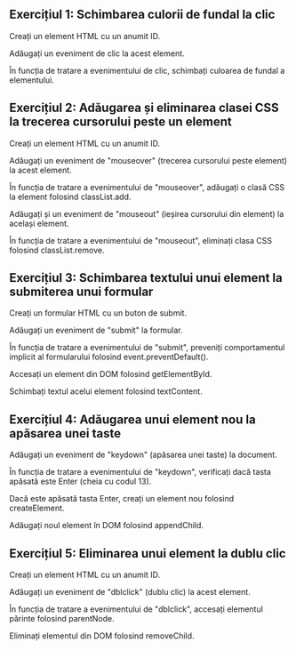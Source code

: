## Exercițiul 1: Schimbarea culorii de fundal la clic
Creați un element HTML cu un anumit ID.

Adăugați un eveniment de clic la acest element. 

În funcția de tratare a evenimentului de clic, schimbați culoarea de fundal a elementului.
## Exercițiul 2: Adăugarea și eliminarea clasei CSS la trecerea cursorului peste un element
Creați un element HTML cu un anumit ID.

Adăugați un eveniment de "mouseover" (trecerea cursorului peste element) la acest element.

În funcția de tratare a evenimentului de "mouseover", adăugați o clasă CSS la element folosind classList.add.

Adăugați și un eveniment de "mouseout" (ieșirea cursorului din element) la același element.

În funcția de tratare a evenimentului de "mouseout", eliminați clasa CSS folosind classList.remove.
## Exercițiul 3: Schimbarea textului unui element la submiterea unui formular
Creați un formular HTML cu un buton de submit.

Adăugați un eveniment de "submit" la formular.

În funcția de tratare a evenimentului de "submit", preveniți comportamentul implicit al formularului folosind event.preventDefault().

Accesați un element din DOM folosind getElementById.

Schimbați textul acelui element folosind textContent.
## Exercițiul 4: Adăugarea unui element nou la apăsarea unei taste
Adăugați un eveniment de "keydown" (apăsarea unei taste) la document.

În funcția de tratare a evenimentului de "keydown", verificați dacă tasta apăsată este Enter (cheia cu codul 13).

Dacă este apăsată tasta Enter, creați un element nou folosind createElement.

Adăugați noul element în DOM folosind appendChild.
## Exercițiul 5: Eliminarea unui element la dublu clic
Creați un element HTML cu un anumit ID.

Adăugați un eveniment de "dblclick" (dublu clic) la acest element.

În funcția de tratare a evenimentului de "dblclick", accesați elementul părinte folosind parentNode.

Eliminați elementul din DOM folosind removeChild.
